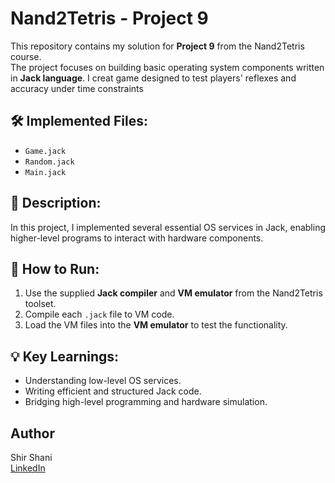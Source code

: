 
# Nand2Tetris - Project 9

This repository contains my solution for **Project 9** from the Nand2Tetris course.  
The project focuses on building basic operating system components written in **Jack language**.
I creat game designed to test players' reflexes and accuracy under time constraints

## 🛠️ Implemented Files:
- `Game.jack`  
- `Random.jack`  
- `Main.jack`    

## 📝 Description:
In this project, I implemented several essential OS services in Jack, enabling higher-level programs to interact with hardware components.

## 🚀 How to Run:
1. Use the supplied **Jack compiler** and **VM emulator** from the Nand2Tetris toolset.
2. Compile each `.jack` file to VM code.
3. Load the VM files into the **VM emulator** to test the functionality.

## 💡 Key Learnings:
- Understanding low-level OS services.
- Writing efficient and structured Jack code.
- Bridging high-level programming and hardware simulation.

## Author
Shir Shani  
[LinkedIn](https://www.linkedin.com/in/shir-shani-84105b282/)
